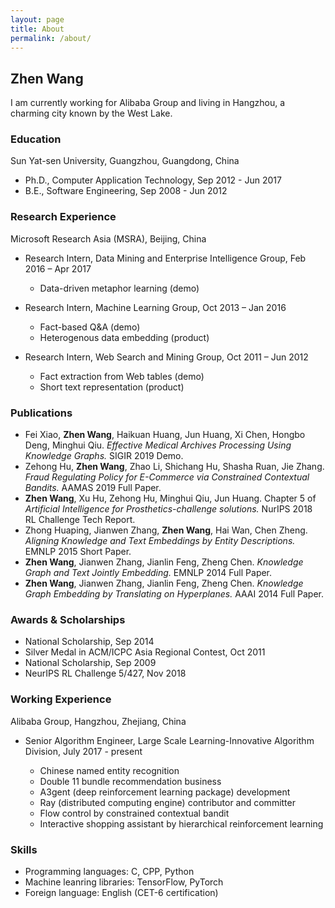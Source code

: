 ```yaml
---
layout: page
title: About
permalink: /about/
---
```

## Zhen Wang
I am currently working for Alibaba Group and living in Hangzhou, a charming city known by the West Lake.

### Education
Sun Yat-sen University, Guangzhou, Guangdong, China

- Ph.D., Computer Application Technology, Sep 2012 - Jun 2017
- B.E., Software Engineering, Sep 2008 - Jun 2012

### Research Experience
Microsoft Research Asia (MSRA), Beijing, China

- Research Intern, Data Mining and Enterprise Intelligence Group, Feb 2016 – Apr 2017
    - Data-driven metaphor learning (demo)
     
- Research Intern, Machine Learning Group, Oct 2013 – Jan 2016
    - Fact-based Q&A (demo)
    - Heterogenous data embedding (product)
    
- Research Intern, Web Search and Mining Group, Oct 2011 – Jun 2012
    - Fact extraction from Web tables (demo)
    - Short text representation (product)

### Publications

- Fei Xiao, **Zhen Wang**, Haikuan Huang, Jun Huang, Xi Chen, Hongbo Deng, Minghui Qiu. *Effective Medical Archives Processing Using Knowledge Graphs.* SIGIR 2019 Demo.
- Zehong Hu, **Zhen Wang**, Zhao Li, Shichang Hu, Shasha Ruan, Jie Zhang. *Fraud Regulating Policy for E-Commerce via Constrained Contextual Bandits.* AAMAS 2019 Full Paper.
- **Zhen Wang**, Xu Hu, Zehong Hu, Minghui Qiu, Jun Huang. Chapter 5 of *Artificial Intelligence for Prosthetics-challenge solutions.* NurIPS 2018 RL Challenge Tech Report.
- Zhong Huaping, Jianwen Zhang, **Zhen Wang**, Hai Wan, Chen Zheng. *Aligning Knowledge and Text Embeddings by Entity Descriptions.* EMNLP 2015 Short Paper.
- **Zhen Wang**, Jianwen Zhang, Jianlin Feng, Zheng Chen. *Knowledge Graph and Text Jointly Embedding.* EMNLP 2014 Full Paper.
- **Zhen Wang**, Jianwen Zhang, Jianlin Feng, Zheng Chen. *Knowledge Graph Embedding by Translating on Hyperplanes.* AAAI 2014 Full Paper.

### Awards & Scholarships

- National Scholarship, Sep 2014
- Silver Medal in ACM/ICPC Asia Regional Contest, Oct 2011
- National Scholarship, Sep 2009
- NeurIPS RL Challenge 5/427, Nov 2018

### Working Experience
Alibaba Group, Hangzhou, Zhejiang, China

- Senior Algorithm Engineer, Large Scale Learning-Innovative Algorithm Division, July 2017 - present
    
    - Chinese named entity recognition
    - Double 11 bundle recommendation business
    - A3gent (deep reinforcement learning package) development
    - Ray (distributed computing engine) contributor and committer
    - Flow control by constrained contextual bandit
    - Interactive shopping assistant by hierarchical reinforcement learning

### Skills

- Programming languages: C, CPP, Python
- Machine leanring libraries: TensorFlow, PyTorch
- Foreign language: English (CET-6 certification)
